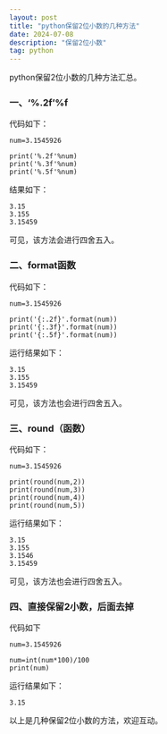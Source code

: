 ```yaml
---
layout: post
title: "python保留2位小数的几种方法"
date: 2024-07-08
description: "保留2位小数"
tag: python
---  
```

python保留2位小数的几种方法汇总。

### 一、‘%.2f’%f

代码如下：
```
num=3.1545926

print('%.2f'%num)
print('%.3f'%num)
print('%.5f'%num)

```
结果如下：

```
3.15
3.155
3.15459
```
可见，该方法会进行四舍五入。

### 二、format函数  

代码如下：
```
num=3.1545926

print('{:.2f}'.format(num))
print('{:.3f}'.format(num))
print('{:.5f}'.format(num))
```
运行结果如下：

```
3.15
3.155
3.15459
```
可见，该方法也会进行四舍五入。

### 三、round（函数）
代码如下：
```
num=3.1545926

print(round(num,2))
print(round(num,3))
print(round(num,4))
print(round(num,5))
```
运行结果如下：
```
3.15
3.155
3.1546
3.15459
```
可见，该方法也会进行四舍五入。

### 四、直接保留2小数，后面去掉  

代码如下
```
num=3.1545926

num=int(num*100)/100
print(num)
```
运行结果如下：

```
3.15
```

以上是几种保留2位小数的方法，欢迎互动。



